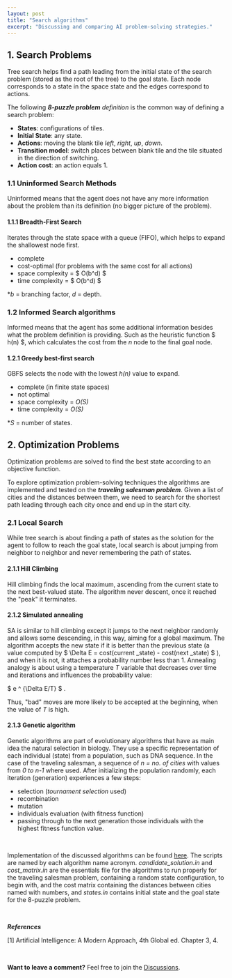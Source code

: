 ```yaml
---
layout: post
title: "Search algorithms"
excerpt: "Discussing and comparing AI problem-solving strategies."
---
```


## 1. Search Problems

Tree search helps find a path leading from the initial state of the search problem (stored as the root of the tree) to the goal state. Each node corresponds to a state in the space state and the edges correspond to actions.

The following ___8-puzzle problem__ definition_ is the common way of defining a search problem:

- __States__: configurations of tiles.
- __Initial State__: any state.
- __Actions__: moving the blank tile _left_, _right_, _up_, _down_.
- __Transition model__: switch places between blank tile and the tile situated in the direction of switching.
- __Action cost__: an action equals 1.

### 1.1 Uninformed Search Methods

Uninformed means that the agent does not have any more information about the problem than its definition (no bigger picture of the problem).

#### 1.1.1 Breadth-First Search

Iterates through the state space with a queue (FIFO), which helps to expand the shallowest node first.

- complete
- cost-optimal (for problems with the same cost for all actions)
- space complexity =
$ O(b^d) $
- time complexity =
$ O(b^d) $

*_b_ = branching factor, _d_ = depth.

### 1.2 Informed Search algorithms

Informed means that the agent has some additional information besides what the problem definition is providing. Such as the heuristic function
$ h(n) $,
which calculates the cost from the _n_ node to the final goal node.

#### 1.2.1 Greedy best-first search

GBFS selects the node with the lowest _h(n)_ value to expand.

- complete (in finite state spaces)
- not optimal
- space complexity = _O(S)_
- time complexity = _O(S)_

*_S_ = number of states.

## 2. Optimization Problems

Optimization problems are solved to find the best state according to an objective function.

To explore optimization problem-solving techniques the algorithms are implemented and tested on the ___traveling salesman problem___. Given a list of cities and the distances between them, we need to search for the shortest path leading through each city once and end up in the start city.

### 2.1 Local Search

While tree search is about finding a path of states as the solution for the agent to follow to reach the goal state, local search is about jumping from neighbor to neighbor and never remembering the path of states.

#### 2.1.1 Hill Climbing

Hill climbing finds the local maximum, ascending from the current state to the next best-valued state. The algorithm never descent, once it reached the "peak" it terminates.

#### 2.1.2 Simulated annealing

SA is similar to hill climbing except it jumps to the next neighbor randomly and allows some descending, in this way, aiming for a global maximum. The algorithm accepts the new state if it is better than the previous state (a value computed by
$ \Delta E = cost(current \_state) - cost(next \_state) $
), and when it is not, it attaches a probability number less than 1. Annealing analogy is about using a temperature _T_ variable that decreases over time and iterations and influences the probability value:

$ e ^ {\Delta E/T} $ .

Thus, "bad" moves are more likely to be accepted at the beginning, when the value of _T_ is high.

#### 2.1.3 Genetic algorithm

Genetic algorithms are part of evolutionary algorithms that have as main idea the natural selection in biology. They use a specific representation of each individual (state) from a population, such as DNA sequence. In the case of the traveling salesman, a sequence of _n = no. of cities_ with values from _0 to n-1_ where used. After initializing the population randomly, each iteration (generation) experiences a few steps:

- selection (_tournament selection_ used)
- recombination
- mutation
- individuals evaluation (with fitness function)
- passing through to the next generation those individuals with the highest fitness function value.

&nbsp;

Implementation of the discussed algorithms can be found [here](https://github.com/lucianodainic/search-algorithms). The scripts are named by each algorithm name acronym. _candidate_solution.in_ and _cost_matrix.in_ are the essentials file for the algorithms to run properly for the traveling salesman problem, containing a random state configuration, to begin with, and the cost matrix containing the distances between cities named with numbers, and _states.in_ contains initial state and the goal state for the 8-puzzle problem.

&nbsp;

___References___

[1] Artificial Intelligence: A Modern Approach, 4th Global ed. Chapter 3, 4.

&nbsp;

__Want to leave a comment?__ Feel free to join the [Discussions](https://github.com/lucianodainic/search-algorithms/discussions/1).
